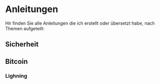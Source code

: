 # Anleitungen

Hir finden Sie alle Anleitungen die ich erstellt oder übersetzt habe, nach Themen aufgeteilt:

## Sicherheit


## Bitcoin

### Lighning
